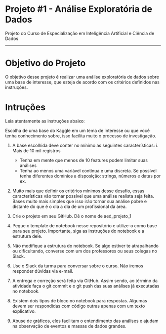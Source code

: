 # Projeto #1 - Análise Exploratória de Dados

Projeto do Curso de Especialização em Inteligência Artificial e Ciência de Dados
***

# Objetivo do Projeto

O objetivo desse projeto é realizar uma análise exploratória de dados sobre uma base de interesse, que esteja de acordo com os critérios definidos nas instruções.

# Intruções

Leia atentamente as instruções abaixo:

Escolha de uma base do Kaggle em um tema de interesse ou que você tenha conhecimento sobre, isso facilita muito o processo de investigação.

1.  A base escolhida deve conter no mínimo as seguintes características:
  i.  Mais de 10 mil registros
    - Tenha em mente que menos de 10 features podem limitar suas análises
    - Tenha ao menos uma variável contínua e uma discreta. Se possível tenha diferentes domínios a disposição: strings, números e datas por ex.

2.  Muito mais que definir os critérios mínimos desse desafio, essas características vão tornar possível que uma análise realista seja feita. Bases muito mais simples que isso irão tornar sua análise pobre e distante do que é o dia a dia de um profissional da área.

3.  Crie o projeto em seu GitHub. Dê o nome de aed_projeto_1

4.  Pegue o template de notebook nesse repositório e utilize-o como base para seu projeto. Importante, siga as instruções do notebook e a estrutura dele.

5.  Não modifique a estrutura do notebook. Se algo estiver te atrapalhando ou dificultando, converse com um dos professores ou seus colegas no Slack.

6.  Use o Slack da turma para conversar sobre o curso. Não iremos responder dúvidas via e-mail.

7.  A entrega e correção será feita via GitHub. Assim sendo, ao término da atividade faça o git commit e o git push das suas análises já executadas no notebook.

8.  Existem dois tipos de bloco no notebook para respostas. Algumas devem ser respondidas com código outras apenas com um texto explicativo.

9.  Abuse de gráficos, eles facilitam o entendimento das análises e ajudam na observação de eventos e massas de dados grandes.
